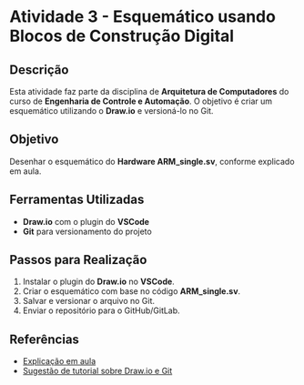 # Atividade 3 - Esquemático usando Blocos de Construção Digital

## Descrição
Esta atividade faz parte da disciplina de **Arquitetura de Computadores** do curso de **Engenharia de Controle e Automação**. O objetivo é criar um esquemático utilizando o **Draw.io** e versioná-lo no Git.

## Objetivo
Desenhar o esquemático do **Hardware ARM_single.sv**, conforme explicado em aula.

## Ferramentas Utilizadas
- **Draw.io** com o plugin do **VSCode**
- **Git** para versionamento do projeto

## Passos para Realização
1. Instalar o plugin do **Draw.io** no **VSCode**.
2. Criar o esquemático com base no código **ARM_single.sv**.
3. Salvar e versionar o arquivo no Git.
4. Enviar o repositório para o GitHub/GitLab.

## Referências
- [Explicação em aula](https://gitlab.com/prof.rafael.emerick/armprocessors/-/blob/master/arm_pipelined.sv?ref_type=heads)
- [Sugestão de tutorial sobre Draw.io e Git](https://www.youtube.com/watch?v=ts-H3W1uLMM)

